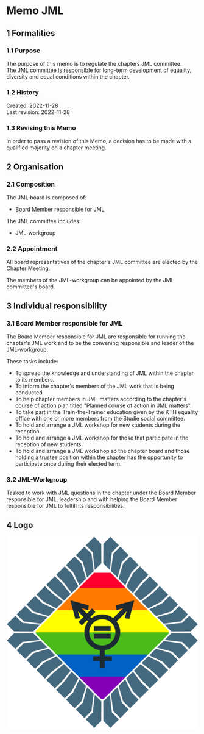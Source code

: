 # Memo JML

## 1 Formalities

### 1.1 Purpose

The purpose of this memo is to regulate the chapters JML committee.  
The JML committee is responsible for long-term development of equality, diversity and equal conditions within the chapter.

### 1.2 History

Created: 2022-11-28  
Last revision: 2022-11-28

### 1.3 Revising this Memo

In order to pass a revision of this Memo, a decision has to be made with a qualified majority on a chapter meeting.

## 2 Organisation

### 2.1 Composition

The JML board is composed of:
- Board Member responsible for JML  

The JML committee includes:
- JML-workgroup

### 2.2 Appointment
All board representatives of the chapter's JML committee are elected by the Chapter Meeting.  

The members of the JML-workgroup can be appointed by the JML committee's board.

## 3 Individual responsibility

### 3.1 Board Member responsible for JML
The Board Member responsible for JML are responsible for running the chapter's JML work and to be the convening responsible and leader of the JML-workgroup.  

These tasks include:

- To spread the knowledge and understanding of JML within the chapter to its members.  
- To inform the chapter's members of the JML work that is being conducted.  
- To help chapter members in JML matters according to the chapter's course of action plan titled "Planned course of action in JML matters".  
- To take part in the Train-the-Trainer education given by the KTH equality office with one or more members from the Studie social committee.  
- To hold and arrange a JML workshop for new students during the reception.  
- To hold and arrange a JML workshop for those that participate in the reception of new students.  
- To hold and arrange a JML workshop so the chapter board and those holding a trustee position within the chapter has the opportunity to participate once during their elected term.  

### 3.2 JML-Workgroup

Tasked to work with JML questions in the chapter under the Board Member responsible for JML, leadership and with helping the Board Member responsible for JML to fulfill its responsibilities. 

## 4 Logo

![JML Logo](./img/logo-jml-1500px.png)
